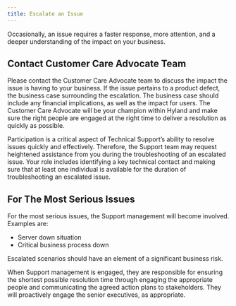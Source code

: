 ```yaml
---
title: Escalate an Issue
---
```


Occasionally, an issue requires a faster response, more attention, and a deeper understanding of the impact on your business.

## Contact Customer Care Advocate Team

Please contact the Customer Care Advocate team to discuss the impact the issue is having to your business. If the issue pertains to a product defect, the business case surrounding the escalation. The business case should include any financial implications, as well as the impact for users. The Customer Care Advocate will be your champion within Hyland and make sure the right people are engaged at the right time to deliver a resolution as quickly as possible.

Participation is a critical aspect of Technical Support’s ability to resolve issues quickly and effectively. Therefore, the Support team may request heightened assistance from you during the troubleshooting of an escalated issue. Your role includes identifying a key technical contact and making sure that at least one individual is available for the duration of troubleshooting an escalated issue.

## For The Most Serious Issues

For the most serious issues, the Support management will become involved. Examples are:

* Server down situation
* Critical business process down

Escalated scenarios should have an element of a significant business risk.

When Support management is engaged, they are responsible for ensuring the shortest possible resolution time through engaging the appropriate people and communicating the agreed action plans to stakeholders. They will proactively engage the senior executives, as appropriate.
